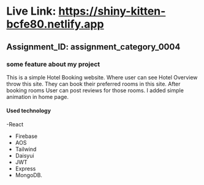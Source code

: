 # Live Link: https://shiny-kitten-bcfe80.netlify.app

## Assignment_ID: assignment_category_0004

### some feature about my project
This is a simple Hotel Booking website. Where user can see Hotel Overview throw
this site. They can book their preferred rooms in this site. After booking rooms User
can post reviews for those rooms. I added simple animation in home page.

#### Used technology
-React
- Firebase
- AOS
- Tailwind
- Daisyui
- JWT
- Express 
- MongoDB.
